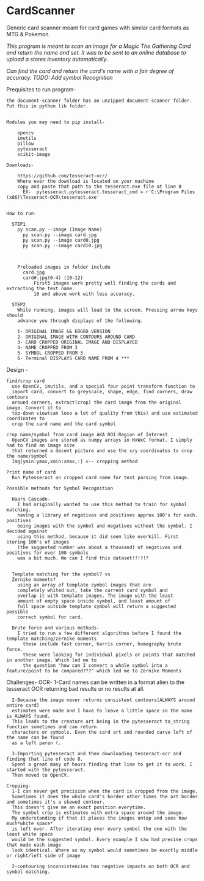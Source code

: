 # CardScanner
Generic card scanner meant for card games with similar card formats as MTG &amp; Pokemon. 


*This program is meant to scan an image for a Magic The Gathering Card and return the name and set. It was to be sent to an online database to upload a stores inventory automatically.*

*Can find the card and return the card's name with a fair degree of accuracy.*
*TODO: Add symbol Recognition*


Prequisites to run program-

    the document-scanner folder has an unzipped document-scanner folder. Put this in python lib folder. 
    

    Modules you may need to pip install-

        opencv
        imutils
        pillow
        pytesseract
        scikit-image

    Downloads-
     
        https://github.com/tesseract-ocr/
        Where ever the download is located on your machine
        copy and paste that path to the tesseract.exe file at line 8
          EX-  pytesseract.pytesseract.tesseract_cmd = r'C:\Program Files (x86)\Tesseract-OCR\tesseract.exe'


    How to run-
      
      STEP1
        py scan.py --image (Image Name)
          py scan.py --image card.jpg
          py scan.py --image card0.jpg
          py scan.py --image card10.jpg
          
        
        
        Preloaded images in folder include
          card.jpg
          card#.jpg(0-4) (10-12) 
              First5 images work pretty well finding the cards and extracting the text name.
              10 and above work with less accuracy.
              
      STEP2
        While running, images will load to the screen. Pressing arrow keys should
        advance you through displays of the following.
        
        1- ORIGINAL IMAGE && EDGED VERSION
        2- ORIGINAL IMAGE WITH CONTOURS AROUND CARD
        3- CARD CROPPED ORIGINAL IMAGE AND DISPLAYED 
        4- NAME CROPPED FROM 3
        5- SYMBOL CROPPED FROM 3
        6- Terminal DISPLAYS CARD NAME FROM 4 ***  


Design -
  
    find/crop card
      use OpenCV, imutils, and a special four point transform function to
      import card, convert to greyscale, shape, edge, find corners, draw contours
      around corners, extract(crop) the card image from the original image. Convert it to
      top-down view(can lose a lot of quality from this) and use estimated coordinates to
      crop the card name and the card symbol
    
    crop name/symbol from card image AKA ROI:Region of Interest
      OpenCV images are stored as numpy arrays in HxWxC format. I simply had to find an image size
      that returned a decent picture and use the x/y coordinates to crop the name/symbol
      Img[ymin:ymax,xmin:xmax,:] <-- cropping method
    
    Print name of card
      Run Pytesseract on cropped card name for text parsing from image.

    Possible methods for Symbol Recognition
      
      Haars Cascade-
        I had originally wanted to use this method to train for symbol matching.
        having a library of negatives and positives approx 100's for each. positives
        being images with the symbol and negatives without the symbol. I decided against
        using this method, because it did seem like overkill. First storing 100's of images
        (the suggested number was about a thousand) of negatives and positives for over 100 symbols
        was a bit much. We can I find this dataset!?!?!?
        
      
      Template matching for the symbol? vs
      Zernike moments?
        using an array of template symbol images that are
        completely whited out, take the current card symbol and 
        overlap it with template images. The image with the least 
        amount of empty space inside symbol, and least amount of 
        full space outside template symbol will return a suggested possible
        correct symbol for card.
        
      Brute force and various methods-
        I tried to run a few different algorithms before I found the template matching/zernike moments
          these include fast corner, harris corner, homography brute force.
          these were looking for individual pixels or points that matched in another image. Which led me to
          the question "how can I convert a whole symbol into a feature/point to be compared???" which led me to Zernike Moments

      
      
Challenges-
    OCR-
      1-Card names can be written in a format alien to the tesseract OCR returning
      bad results or no results at all.
      
      2-Because the image never returns consistent contours(ALWAYS around entire card)
      estimates were made and I have to leave a little space so the name is ALWAYS found.
      This leads to the creature art being in the pytesseract to_string function sometimes and can return 
      characters or symbols. Even the card art and rounded curve left of the name can be found
      as a left paren (.
    
      3-Importing pytesseract and then downloading tesseract-ocr and finding that line of code 8.
      Spent a great many of hours finding that line to get it to work. I started with the pytesseract.
      Then moved to OpenCV.
    
    Cropping-  
      1-I can never get precision when the card is cropped from the image.
      Sometimes it does the whole card's border other times the art border and sometimes it's a skewed contour.
      This doesn't give me an exact position everytime. 
      The symbol crop is estimates with extra space around the image.
      My understanding if that it places the images ontop and sees how much*white space*
      is left over. After iterating over every symbol the one with the least white space
      would be the suggested symbol. Every example I saw had precise crops that made each image
      look identical. Where as my symbol would sometimes be exactly middle or right/left side of image
      
      2-contouring inconsistencies has negative impacts on both OCR and symbol matching.
